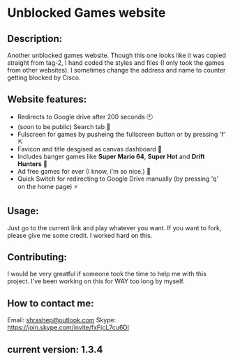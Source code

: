 # Unblocked Games website

## Description:
Another unblocked games website. Though this one looks like it was copied straight from tag-2, I hand coded the styles and files (I only took the games from other websites). I sometimes change the address and name to counter getting blocked by Cisco.

## Website features:
* Redirects to Google drive after 200 seconds 🕙
* (soon to be public) Search tab 🔎
* Fulscreen for games by pusheing the fullscreen button or by pressing 'f' ⇱
* Favicon and title desgised as canvas dashboard 🤫
* Includes banger games like **Super Mario 64**, **Super Hot** and **Drift Hunters** 🤘
* Ad free games for ever (I know, i'm so nice.) 🚫
* Quick Switch for redirecting to Google Drive manually (by pressing 'q' on the home page) ⚡

## Usage:
Just go to the current link and play whatever you want. If you want to fork, please give me some credit. I worked hard on this.

## Contributing:
I would be very greatful if someone took the time to help me with this project. I've been working on this for WAY too long by myself.

## How to contact me:
Email: shrashep@outlook.com
Skype: https://join.skype.com/invite/fxFjcL7cu6Dl

## current version: 1.3.4
